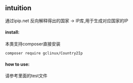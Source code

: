 ## intuition

通过ipip.net 反向解释得出的国家 -> IP库,用于生成对应国家的IP

#### install:

本类支持composer直接安装

```shell
composer require gclinux/Country2Ip
```



#### how to use:

请参考里面的test文件

